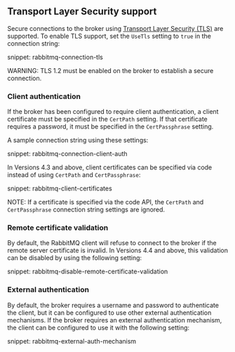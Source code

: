 ## Transport Layer Security support

Secure connections to the broker using [Transport Layer Security (TLS)](http://www.rabbitmq.com/ssl.html) are supported. To enable TLS support, set the `UseTls` setting to `true` in the connection string:

snippet: rabbitmq-connection-tls

WARNING: TLS 1.2 must be enabled on the broker to establish a secure connection.


### Client authentication

If the broker has been configured to require client authentication, a client certificate must be specified in the `CertPath` setting. If that certificate requires a password, it must be specified in the `CertPassphrase` setting.

A sample connection string using these settings:

snippet: rabbitmq-connection-client-auth

In Versions 4.3 and above, client certificates can be specified via code instead of using `CertPath` and `CertPassphrase`:

snippet: rabbitmq-client-certificates

NOTE: If a certificate is specified via the code API, the `CertPath` and `CertPassphrase` connection string settings are ignored.


### Remote certificate validation 

By default, the RabbitMQ client will refuse to connect to the broker if the remote server certificate is invalid. In Versions 4.4 and above, this validation can be disabled by using the following setting:

snippet: rabbitmq-disable-remote-certificate-validation


### External authentication

By default, the broker requires a username and password to authenticate the client, but it can be configured to use other external authentication mechanisms. If the broker requires an external authentication mechanism, the client can be configured to use it with the following setting:

snippet: rabbitmq-external-auth-mechanism
